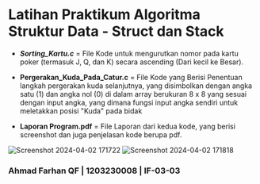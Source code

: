 # Latihan Praktikum Algoritma Struktur Data - Struct dan Stack

- ***Sorting_Kartu.c*** = File Kode untuk mengurutkan nomor pada kartu poker (termasuk J, Q, dan K) secara ascending (Dari kecil ke Besar).

- **Pergerakan_Kuda_Pada_Catur.c** = File Kode yang Berisi Penentuan langkah pergerakan kuda selanjutnya, yang disimbolkan dengan angka satu (1) dan angka nol (0) di dalam array berukuran 8 x 8 yang sesuai dengan input angka, yang dimana fungsi input angka sendiri untuk meletakkan posisi "Kuda" pada bidak

- **Laporan Program.pdf** = File Laporan dari kedua kode, yang berisi screenshot dan juga penjelasan kode berupa pdf.


![Screenshot 2024-04-02 171722](https://github.com/iniparhan/Learn-Data-Structure-Algorithms-Struct-and-Stack/assets/105894704/456cd3c7-6252-4838-9f12-000a56c115ef)
![Screenshot 2024-04-02 171818](https://github.com/iniparhan/Learn-Data-Structure-Algorithms-Struct-and-Stack/assets/105894704/fc625141-a6f4-4acb-ab4d-178fa856c00b)


### Ahmad Farhan QF | 1203230008 | IF-03-03
